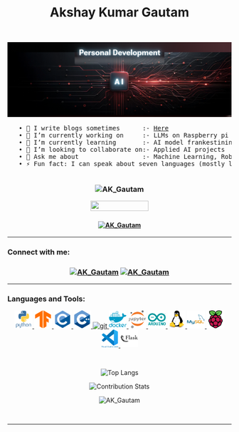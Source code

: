 <h1 align="center" color="cyan">Akshay Kumar Gautam</h1><br>

![Twitter header - 1.png?raw=true](twitter_header.png)

<!--## Hi there 👋

**Gautam-flash/Gautam-flash** is a ✨ _special_ ✨ repository because its `README.md` (this file) appears on your GitHub profile.

Here are some ideas to get you started:
-->
<!--<p align="center" text="">
  <pre">
  <ul>
    <li>🎉 I write blogs sometimes      :- <a href="https://akshaygautam010.wixsite.com/techdrop">Here</a></li>
    <li>🔭 I’m currently working on     :- LLMs on Raspberry pi </li>
    <li>🌱 I’m currently learning       :- AI model frankestining </li>
    <li>👯 I’m looking to collaborate on:- Applied AI projects </li>
    <li>💬 Ask me about                 :- Machine Learning, Robotics, AI on Edge </li>
    <li>⚡ Fun fact: I can speak about seven languages (mostly local) 😎 </li>
   </ul></pre>
</p>-->

<p align="center">
  <pre color="teal">
   &bull; 🎉 I write blogs sometimes      :- <a href="https://akshaygautam010.wixsite.com/techdrop">Here</a>
   &bull; 🔭 I’m currently working on     :- LLMs on Raspberry pi
   &bull; 🌱 I’m currently learning       :- AI model frankestining
   &bull; 👯 I’m looking to collaborate on:- Applied AI projects
   &bull; 💬 Ask me about                 :- Machine Learning, Robotics, AI on Edge
   &bull; ⚡ Fun fact: I can speak about seven languages (mostly local) 😎 
 </pre>

<h3 align="center"> <img src="https://komarev.com/ghpvc/?username=Gautam-flash&label=Profile%20views&color=008080&style=plastic" height=24 width=130 alt="AK_Gautam" /> </h3>

<p align="center"><a href="https://akshaygautam.me"><img src="https://img.shields.io/website?url=https://akshaygautam.me&logo=github&style=plastic" height=23 width=130/></a></p>

<h4 align="center"> <a href="https://github.com/ryo-ma/github-profile-trophy"><img src="https://github-profile-trophy.vercel.app/?username=Ak-Gautam&theme=discord&row=2&column=4" alt="AK_Gautam" /></a></h4><hr>

<h3 align="left">Connect with me:</h3>
<h3 align="center">
<a href="https://twitter.com/Gautam_AK_" target="blank"><img align="center" src="https://raw.githubusercontent.com/rahuldkjain/github-profile-readme-generator/master/src/images/icons/Social/twitter.svg" alt="AK_Gautam" height="30" width="40" /></a>
<a href="https://www.linkedin.com/in/akshay-kumar-gautam-880b361a5" target="blank"><img align="center" src="https://raw.githubusercontent.com/rahuldkjain/github-profile-readme-generator/master/src/images/icons/Social/linked-in-alt.svg" alt="AK_Gautam" height="30" width="40" /></a>
<!--<a href="https://instagram.com/udit_katyal_" target="blank"><img align="center" src="https://raw.githubusercontent.com/rahuldkjain/github-profile-readme-generator/master/src/images/icons/Social/instagram.svg" alt="udit_katyal_" height="30" width="40" /></a> -->
</h3>

<!-- <h3 align="center"><a href="https://pronouns.vercel.app" title="Add pronouns to your own profile">
  <img src="https://pronouns.vercel.app/He/Him/His?gradient=windy" width="164" height="48" alt="My pronouns are He/Him/His">
</a></h3>
 -->
 
<hr/>
<h3 align="left">Languages and Tools:</h3>
<p align="center">
<a href="https://www.python.org/" target="_blank"> <img src="https://github.com/devicons/devicon/blob/master/icons/python/python-original-wordmark.svg" alt="Python" width="40" height="40"/> </a>
<a href="https://www.tensorflow.org/" target="_blank"> <img src="https://github.com/devicons/devicon/blob/master/icons/tensorflow/tensorflow-original.svg" alt="TensorFlow" width="40" height="40"/> </a>
<a href="https://www.cprogramming.com/" target="_blank"> <img src="https://raw.githubusercontent.com/devicons/devicon/master/icons/c/c-original.svg" alt="c" width="40" height="40"/> </a> <a href="https://www.w3schools.com/cpp/" target="_blank"> <img src="https://raw.githubusercontent.com/devicons/devicon/master/icons/cplusplus/cplusplus-original.svg" alt="cplusplus" width="40" height="40"/> </a> <a href="https://www.w3schools.com/css/" target="_blank">  <a href="https://git-scm.com/" target="_blank"> <img src="https://www.vectorlogo.zone/logos/git-scm/git-scm-icon.svg" alt="git" width="40" height="40"/> </a>
<a href="https://www.docker.com/" target="_blank"> <img src="https://github.com/devicons/devicon/blob/master/icons/docker/docker-plain-wordmark.svg" alt="Docker" width="40" height="40"/> </a>
<a href="https://jupyter.org/" target="_blank"> <img src="https://github.com/devicons/devicon/blob/master/icons/jupyter/jupyter-original-wordmark.svg" alt="Jupyter" width="40" height="40"/> </a>
<a href="https://www.arduino.cc/" target="_blank"> <img src="https://github.com/devicons/devicon/blob/master/icons/arduino/arduino-original-wordmark.svg" alt="Arduino" width="40" height="40"/> </a>
<a href="https://www.linux.org/" target="_blank"> <img src="https://github.com/devicons/devicon/blob/master/icons/linux/linux-original.svg" alt="Linux" width="40" height="40"/> </a>
<a href="https://www.mysql.com/" target="_blank"> <img src="https://github.com/devicons/devicon/blob/master/icons/mysql/mysql-original-wordmark.svg" alt="mysql" width="40" height="40"/> </a>
<a href="https://www.raspberrypi.org/" target="_blank"> <img src="https://github.com/devicons/devicon/blob/master/icons/raspberrypi/raspberrypi-original.svg" alt="Rpi" width="40" height="40"/> </a>
<a href="https://code.visualstudio.com/" target="_blank"> <img src="https://github.com/devicons/devicon/blob/master/icons/vscode/vscode-original-wordmark.svg" alt="VSCode" width="40" height="40"/> </a>
<a href="https://flask.palletsprojects.com/" target="_blank"> <img src="https://github.com/devicons/devicon/blob/master/icons/flask/flask-original-wordmark.svg" alt="Flask" width="40" height="40"/> </a>
</p><br>



<div align="center">

![Top Langs](https://github-readme-stats.vercel.app/api/top-langs/?username=Ak-Gautam&layout=compact&theme=tokyonight) <br>

<!--- <img src="https://github-readme-stats.vercel.app/api/top-langs/?username=Ak-Gautam&layout=compact&theme=tokyonight" alt="AK_Gautam"/> <br> --->

![Contribution Stats](https://github-readme-stats.vercel.app/api?username=Ak-Gautam&show_icons=true&locale=en&theme=cobalt) <br>

<!--- <img src="https://github-readme-stats.vercel.app/api?username=Ak-Gautam&show_icons=true&locale=en&theme=cobalt" alt="AK_Gautam" /><br> --->

</div>

<p align="center"><img src="https://github-readme-streak-stats.herokuapp.com/?user=Ak-Gautam&theme=radical" alt="AK_Gautam" /></p><br><hr>


